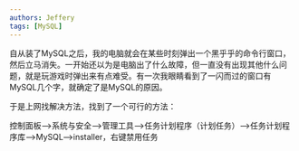 ```yaml
---
authors: Jeffery
tags: [MySQL]
---
```

自从装了MySQL之后，我的电脑就会在某些时刻弹出一个黑乎乎的命令行窗口，然后立马消失。一开始还以为是电脑出了什么故障，但一直没有出现其他什么问题，就是玩游戏时弹出来有点难受。有一次我眼睛看到了一闪而过的窗口有MySQL几个字，就确定了是MySQL的原因。

于是上网找解决方法，找到了一个可行的方法：

控制面板-->系统与安全-->管理工具-->任务计划程序（计划任务）-->任务计划程序库-->MySQL-->installer，右键禁用任务
